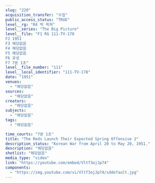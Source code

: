 ```yaml
---
slug: "220"
acquisition_transfer: "수집"
public_access_status: "TRUE"
level__rg: "R4 빅 픽쳐"
level__series: "The Big Picture"
level__file: "F1 RG 111-TV-178
F2 1951
F3 해당없음
F4 해당없음
F5 해당없음
F6 유성
F7 7분 1초"
level__file_number: "111"
level__local_identifier: "111-TV-178"
date: "1951"
venues: 
  - "해당없음"
sources: 
  - "해당없음"
creators: 
  - "해당없음"
subjects: 
  - "해당없음"
tags: 
  - "해당없음"

time_courts: "7분 1초"
title: "The Reds Launch Their Expected Spring Offensive 2"
description_status: "Korean War from April 20 to May 20, 1951."
description: "해당없음"
shotlist: "해당없음"
media_type: "video"
link: "https://youtube.com/embed/Vltf3ojJp74"
components: 
  - "https://img.youtube.com/vi/Vltf3ojJp74/sddefault.jpg"
---
```

